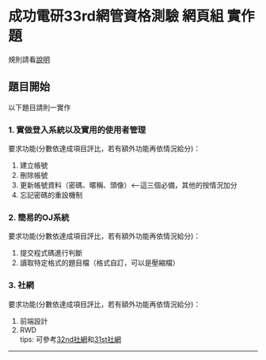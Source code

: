 # 成功電研33rd網管資格測驗 網頁組 實作題 #
規則請看[說明](../README.md)  

## 題目開始 ##
以下題目請則一實作
### 1. 實做登入系統以及實用的使用者管理 ###
要求功能(分數依達成項目評比，若有額外功能再依情況給分)：
1. 建立帳號
2. 刪除帳號
3. 更新帳號資料（密碼、暱稱、頭像）<--這三個必備，其他的按情況加分 
4. 忘記密碼的重設機制

### 2. 簡易的OJ系統 ###
要求功能(分數依達成項目評比，若有額外功能再依情況給分)：
1. 提交程式碼進行判斷
2. 讀取特定格式的題目檔（格式自訂，可以是壓縮檔）

### 3. 社網 ###
要求功能(分數依達成項目評比，若有額外功能再依情況給分)：
1. 前端設計
2. RWD  
tips: 可參考[32nd社網](https://ckcsc.net)和[31st社網](http://mars.cksh.tp.edu.tw/~t506/31st/)


---
